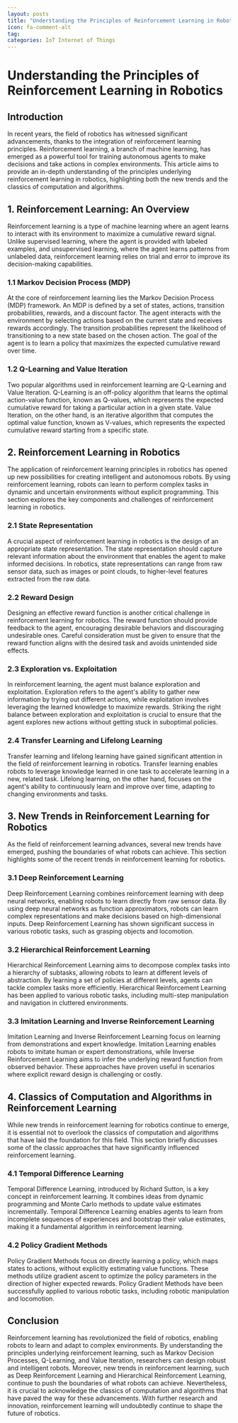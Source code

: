 ```yaml
---
layout: posts
title: "Understanding the Principles of Reinforcement Learning in Robotics"
icon: fa-comment-alt
tag:      
categories: IoT Internet of Things
---
```



# Understanding the Principles of Reinforcement Learning in Robotics

## Introduction
In recent years, the field of robotics has witnessed significant advancements, thanks to the integration of reinforcement learning principles. Reinforcement learning, a branch of machine learning, has emerged as a powerful tool for training autonomous agents to make decisions and take actions in complex environments. This article aims to provide an in-depth understanding of the principles underlying reinforcement learning in robotics, highlighting both the new trends and the classics of computation and algorithms.

## 1. Reinforcement Learning: An Overview
Reinforcement learning is a type of machine learning where an agent learns to interact with its environment to maximize a cumulative reward signal. Unlike supervised learning, where the agent is provided with labeled examples, and unsupervised learning, where the agent learns patterns from unlabeled data, reinforcement learning relies on trial and error to improve its decision-making capabilities.

### 1.1 Markov Decision Process (MDP)
At the core of reinforcement learning lies the Markov Decision Process (MDP) framework. An MDP is defined by a set of states, actions, transition probabilities, rewards, and a discount factor. The agent interacts with the environment by selecting actions based on the current state and receives rewards accordingly. The transition probabilities represent the likelihood of transitioning to a new state based on the chosen action. The goal of the agent is to learn a policy that maximizes the expected cumulative reward over time.

### 1.2 Q-Learning and Value Iteration
Two popular algorithms used in reinforcement learning are Q-Learning and Value Iteration. Q-Learning is an off-policy algorithm that learns the optimal action-value function, known as Q-values, which represents the expected cumulative reward for taking a particular action in a given state. Value Iteration, on the other hand, is an iterative algorithm that computes the optimal value function, known as V-values, which represents the expected cumulative reward starting from a specific state.

## 2. Reinforcement Learning in Robotics
The application of reinforcement learning principles in robotics has opened up new possibilities for creating intelligent and autonomous robots. By using reinforcement learning, robots can learn to perform complex tasks in dynamic and uncertain environments without explicit programming. This section explores the key components and challenges of reinforcement learning in robotics.

### 2.1 State Representation
A crucial aspect of reinforcement learning in robotics is the design of an appropriate state representation. The state representation should capture relevant information about the environment that enables the agent to make informed decisions. In robotics, state representations can range from raw sensor data, such as images or point clouds, to higher-level features extracted from the raw data.

### 2.2 Reward Design
Designing an effective reward function is another critical challenge in reinforcement learning for robotics. The reward function should provide feedback to the agent, encouraging desirable behaviors and discouraging undesirable ones. Careful consideration must be given to ensure that the reward function aligns with the desired task and avoids unintended side effects.

### 2.3 Exploration vs. Exploitation
In reinforcement learning, the agent must balance exploration and exploitation. Exploration refers to the agent's ability to gather new information by trying out different actions, while exploitation involves leveraging the learned knowledge to maximize rewards. Striking the right balance between exploration and exploitation is crucial to ensure that the agent explores new actions without getting stuck in suboptimal policies.

### 2.4 Transfer Learning and Lifelong Learning
Transfer learning and lifelong learning have gained significant attention in the field of reinforcement learning in robotics. Transfer learning enables robots to leverage knowledge learned in one task to accelerate learning in a new, related task. Lifelong learning, on the other hand, focuses on the agent's ability to continuously learn and improve over time, adapting to changing environments and tasks.

## 3. New Trends in Reinforcement Learning for Robotics
As the field of reinforcement learning advances, several new trends have emerged, pushing the boundaries of what robots can achieve. This section highlights some of the recent trends in reinforcement learning for robotics.

### 3.1 Deep Reinforcement Learning
Deep Reinforcement Learning combines reinforcement learning with deep neural networks, enabling robots to learn directly from raw sensor data. By using deep neural networks as function approximators, robots can learn complex representations and make decisions based on high-dimensional inputs. Deep Reinforcement Learning has shown significant success in various robotic tasks, such as grasping objects and locomotion.

### 3.2 Hierarchical Reinforcement Learning
Hierarchical Reinforcement Learning aims to decompose complex tasks into a hierarchy of subtasks, allowing robots to learn at different levels of abstraction. By learning a set of policies at different levels, agents can tackle complex tasks more efficiently. Hierarchical Reinforcement Learning has been applied to various robotic tasks, including multi-step manipulation and navigation in cluttered environments.

### 3.3 Imitation Learning and Inverse Reinforcement Learning
Imitation Learning and Inverse Reinforcement Learning focus on learning from demonstrations and expert knowledge. Imitation Learning enables robots to imitate human or expert demonstrations, while Inverse Reinforcement Learning aims to infer the underlying reward function from observed behavior. These approaches have proven useful in scenarios where explicit reward design is challenging or costly.

## 4. Classics of Computation and Algorithms in Reinforcement Learning
While new trends in reinforcement learning for robotics continue to emerge, it is essential not to overlook the classics of computation and algorithms that have laid the foundation for this field. This section briefly discusses some of the classic approaches that have significantly influenced reinforcement learning.

### 4.1 Temporal Difference Learning
Temporal Difference Learning, introduced by Richard Sutton, is a key concept in reinforcement learning. It combines ideas from dynamic programming and Monte Carlo methods to update value estimates incrementally. Temporal Difference Learning enables agents to learn from incomplete sequences of experiences and bootstrap their value estimates, making it a fundamental algorithm in reinforcement learning.

### 4.2 Policy Gradient Methods
Policy Gradient Methods focus on directly learning a policy, which maps states to actions, without explicitly estimating value functions. These methods utilize gradient ascent to optimize the policy parameters in the direction of higher expected rewards. Policy Gradient Methods have been successfully applied to various robotic tasks, including robotic manipulation and locomotion.

## Conclusion
Reinforcement learning has revolutionized the field of robotics, enabling robots to learn and adapt to complex environments. By understanding the principles underlying reinforcement learning, such as Markov Decision Processes, Q-Learning, and Value Iteration, researchers can design robust and intelligent robots. Moreover, new trends in reinforcement learning, such as Deep Reinforcement Learning and Hierarchical Reinforcement Learning, continue to push the boundaries of what robots can achieve. Nevertheless, it is crucial to acknowledge the classics of computation and algorithms that have paved the way for these advancements. With further research and innovation, reinforcement learning will undoubtedly continue to shape the future of robotics.